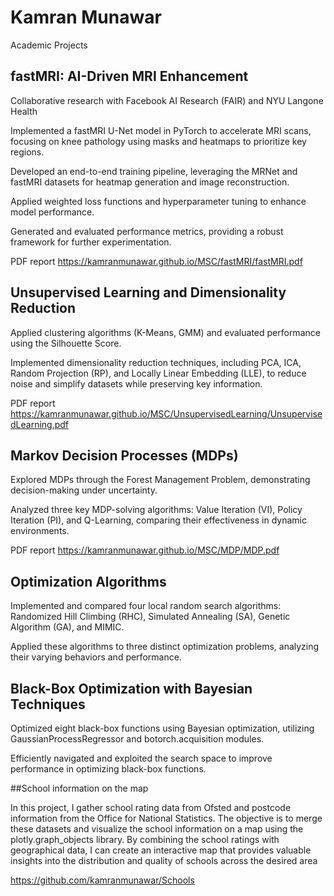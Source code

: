 # Kamran Munawar
Academic Projects


## fastMRI: AI-Driven MRI Enhancement 
Collaborative research with Facebook AI Research (FAIR) and NYU Langone Health 

Implemented a fastMRI U-Net model in PyTorch to accelerate MRI scans, focusing on knee pathology using masks and heatmaps to prioritize key regions. 

Developed an end-to-end training pipeline, leveraging the MRNet and fastMRI datasets for heatmap generation and image reconstruction. 

Applied weighted loss functions and hyperparameter tuning to enhance model performance. 

Generated and evaluated performance metrics, providing a robust framework for further experimentation. 

PDF report <https://kamranmunawar.github.io/MSC/fastMRI/fastMRI.pdf>

## Unsupervised Learning and Dimensionality Reduction 

Applied clustering algorithms (K-Means, GMM) and evaluated performance using the Silhouette Score. 

Implemented dimensionality reduction techniques, including PCA, ICA, Random Projection (RP), and Locally Linear Embedding (LLE), to reduce noise and simplify datasets while preserving key information. 

PDF report <https://kamranmunawar.github.io/MSC/UnsupervisedLearning/UnsupervisedLearning.pdf>

## Markov Decision Processes (MDPs) 

Explored MDPs through the Forest Management Problem, demonstrating decision-making under uncertainty. 

Analyzed three key MDP-solving algorithms: Value Iteration (VI), Policy Iteration (PI), and Q-Learning, comparing their effectiveness in dynamic environments. 

PDF report <https://kamranmunawar.github.io/MSC/MDP/MDP.pdf>

## Optimization Algorithms 

Implemented and compared four local random search algorithms: Randomized Hill Climbing (RHC), Simulated Annealing (SA), Genetic Algorithm (GA), and MIMIC. 

Applied these algorithms to three distinct optimization problems, analyzing their varying behaviors and performance. 

## Black-Box Optimization with Bayesian Techniques 

Optimized eight black-box functions using Bayesian optimization, utilizing GaussianProcessRegressor and botorch.acquisition modules. 

Efficiently navigated and exploited the search space to improve performance in optimizing black-box functions. 

##School information on the map

In this project, I gather school rating data from Ofsted and postcode information from the Office for National Statistics. The objective is to merge these datasets and visualize the school information on a map using the plotly.graph_objects library. By combining the school ratings with geographical data, I can create an interactive map that provides valuable insights into the distribution and quality of schools across the desired area

 <https://github.com/kamranmunawar/Schools>

 
